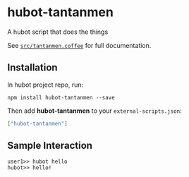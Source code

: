 # hubot-tantanmen

A hubot script that does the things

See [`src/tantanmen.coffee`](src/tantanmen.coffee) for full documentation.

## Installation

In hubot project repo, run:

`npm install hubot-tantanmen --save`

Then add **hubot-tantanmen** to your `external-scripts.json`:

```json
["hubot-tantanmen"]
```

## Sample Interaction

```
user1>> hubot hello
hubot>> hello!
```
